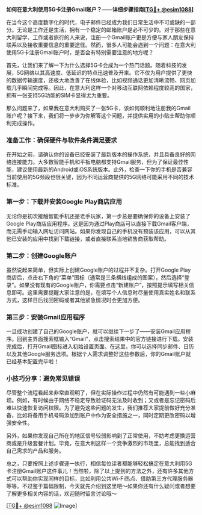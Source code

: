 **如何在意大利使用5G卡注册Gmail账户？——详细步骤指南[[TG💪+ @esim1088](https://t.me/s/esim1088)]**

在当今这个高度数字化的时代，电子邮件已经成为我们日常生活中不可或缺的一部分。无论是工作还是生活，拥有一个稳定的邮箱账户是必不可少的。对于那些在意大利留学、工作或者旅行的人来说，注册一个Gmail账户更是方便与家人朋友保持联系以及接收重要信息的重要途径。然而，很多人可能会遇到一个问题：在意大利使用5G卡注册Gmail账户时，是否会有特别需要注意的地方呢？

首先，让我们来了解一下为什么选择5G卡会成为一个热门话题。随着科技的发展，5G网络以其高速度、低延迟的特点迅速普及开来。它不仅为用户提供了更快的数据传输速度，还极大地改善了在线体验，比如视频通话更加清晰流畅、网页加载几乎瞬间完成等。因此，在意大利这样一个对移动互联网依赖程度较高的国家，拥有一张支持5G功能的SIM卡显得尤为重要。

那么问题来了，如果我在意大利购买了一张5G卡，该如何顺利地注册我的Gmail账户呢？接下来，我们将一步步为你解答这个问题，并提供实用的小贴士帮助你顺利完成操作。

### 准备工作：确保硬件与软件条件满足要求

在开始之前，请确认你的设备已经安装了最新版本的操作系统，并且具备良好的网络连接能力。大多数智能手机和平板电脑都支持Gmail服务，但为了保证最佳性能，建议使用最新的Android或iOS系统版本。此外，检查一下你的手机是否兼容当前使用的5G频段也很关键，因为不同运营商提供的5G网络可能采用不同的技术标准。

### 第一步：下载并安装Google Play商店应用

无论你是初次接触智能手机还是老手玩家，第一步总是要确保你的设备上安装了Google Play商店应用程序。这是因为通过Play商店可以直接下载Gmail客户端，而无需手动输入网址访问网站。如果你发现自己的手机没有预装该应用，可以从其他已安装的应用中找到下载链接，或者直接联系当地销售商获取帮助。

### 第二步：创建Google账户

虽然说起来简单，但实际上创建Google账户的过程并不复杂。打开Google Play商店后，点击右下角的“菜单”图标（通常是三条横线组成的图案），然后选择“登录”。如果没有现有的Google账户，你需要点击“新建账户”，按照提示填写相关信息即可。这里需要提醒大家注意的是，在填写个人信息时尽量使用真实姓名和联系方式，这样日后找回密码或者其他紧急情况时会更加方便。

### 第三步：安装Gmail应用程序

一旦成功创建了自己的Google账户，就可以继续下一步了——安装Gmail应用程序。回到主界面搜索框输入“Gmail”，点击搜索结果中的官方链接进行下载。安装完成后，打开Gmail图标进入初始设置页面。在这里，你可以选择同步邮件、日历以及其他Google服务选项。根据个人需求调整好这些参数后，你的Gmail账户就已经基本配置完毕啦！

### 小技巧分享：避免常见错误

尽管整个流程看起来非常直观明了，但在实际操作过程中仍然有可能遇到一些小麻烦。例如，有时候由于网络不稳定导致验证码无法及时收到；又或者是忘记密码后难以快速恢复访问权限。为了避免这些问题的发生，我们推荐大家提前做好充分准备，比如将备用手机号码添加到账户中作为安全措施之一，同时定期更改密码以增强安全性。

另外，如果你发现自己所在的地区信号较弱影响到了正常使用，不妨考虑更换运营商或是升级套餐计划。毕竟，在意大利这样一个竞争激烈的市场里，总能找到适合自己需求的产品和服务。

总之，只要按照上述步骤逐一执行，相信每位读者都能够轻松搞定在意大利用5G卡注册Gmail账户这件事儿！当然啦，除了以上提到的方法之外，还有许多其他方式可以帮助你实现同样的目标，比如利用公共Wi-Fi热点、借助第三方代理服务器等等。不过鉴于篇幅限制，今天就先介绍到这里吧～如果你还有什么疑问或者想要了解更多相关内容的话，欢迎随时留言讨论哦～

[[TG💪+ @esim1088](https://t.me/s/esim1088) ![Image](https://i.postimg.cc/4NQfJmqS/Snipaste-2025-05-13-00-14-12.png)]